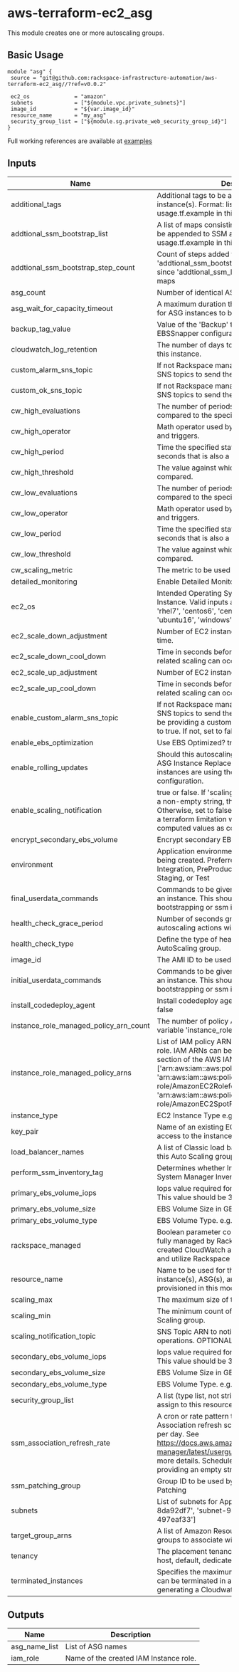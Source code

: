 # aws-terraform-ec2_asg

This module creates one or more autoscaling groups.

## Basic Usage

```
module "asg" {
 source = "git@github.com:rackspace-infrastructure-automation/aws-terraform-ec2_asg//?ref=v0.0.2"

 ec2_os              = "amazon"
 subnets             = ["${module.vpc.private_subnets}"]
 image_id            = "${var.image_id}"
 resource_name       = "my_asg"
 security_group_list = ["${module.sg.private_web_security_group_id}"]
}
```

Full working references are available at [examples](examples)


## Inputs

| Name | Description | Type | Default | Required |
|------|-------------|:----:|:-----:|:-----:|
| additional_tags | Additional tags to be added to the ASG instance(s). Format: list of maps. Please see usage.tf.example in this repo for examples. | list | `<list>` | no |
| addtional_ssm_bootstrap_list | A list of maps consisting of main step actions, to be appended to SSM associations. Please see usage.tf.example in this repo for examples. | list | `<list>` | no |
| addtional_ssm_bootstrap_step_count | Count of steps added for input 'addtional_ssm_bootstrap_list'. This is required since 'addtional_ssm_bootstrap_list' is a list of maps | string | `0` | no |
| asg_count | Number of identical ASG's to deploy | string | `1` | no |
| asg_wait_for_capacity_timeout | A maximum duration that Terraform should wait for ASG instances to be healthy before timing out. | string | `10m` | no |
| backup_tag_value | Value of the 'Backup' tag, used to assign te EBSSnapper configuration | string | `False` | no |
| cloudwatch_log_retention | The number of days to retain Cloudwatch Logs for this instance. | string | `30` | no |
| custom_alarm_sns_topic | If not Rackspace managed, you can use custom SNS topics to send the Alarm actions to. | string | `` | no |
| custom_ok_sns_topic | If not Rackspace managed, you can use custom SNS topics to send the OK actions to. | string | `` | no |
| cw_high_evaluations | The number of periods over which data is compared to the specified threshold. | string | `3` | no |
| cw_high_operator | Math operator used by CloudWatch for alarms and triggers. | string | `GreaterThanThreshold` | no |
| cw_high_period | Time the specified statistic is applied. Must be in seconds that is also a multiple of 60. | string | `60` | no |
| cw_high_threshold | The value against which the specified statistic is compared. | string | `60` | no |
| cw_low_evaluations | The number of periods over which data is compared to the specified threshold. | string | `3` | no |
| cw_low_operator | Math operator used by CloudWatch for alarms and triggers. | string | `LessThanThreshold` | no |
| cw_low_period | Time the specified statistic is applied. Must be in seconds that is also a multiple of 60. | string | `300` | no |
| cw_low_threshold | The value against which the specified statistic is compared. | string | `30` | no |
| cw_scaling_metric | The metric to be used for scaling. | string | `CPUUtilization` | no |
| detailed_monitoring | Enable Detailed Monitoring? true or false | string | `true` | no |
| ec2_os | Intended Operating System/Distribution of Instance. Valid inputs are ('amazon', 'rhel6', 'rhel7', 'centos6', 'centos7', 'ubuntu14', 'ubuntu16', 'windows') | string | - | yes |
| ec2_scale_down_adjustment | Number of EC2 instances to scale down by at a time. | string | `-1` | no |
| ec2_scale_down_cool_down | Time in seconds before any further trigger-related scaling can occur. | string | `60` | no |
| ec2_scale_up_adjustment | Number of EC2 instances to scale up by at a time. | string | `1` | no |
| ec2_scale_up_cool_down | Time in seconds before any further trigger-related scaling can occur. | string | `60` | no |
| enable_custom_alarm_sns_topic | If not Rackspace managed, you can use custom SNS topics to send the Alarm actions to. If you will be providing a custom SNS topic, please set this to true. If not, set to false. | string | `false` | no |
| enable_ebs_optimization | Use EBS Optimized? true or false | string | `false` | no |
| enable_rolling_updates | Should this autoscaling group be targeted by the ASG Instance Replacement tool to ensure all instances are using thelatest launch configuration. | string | `true` | no |
| enable_scaling_notification | true or false. If 'scaling_notification_topic' is set to a non-empty string, this must be set to true. Otherwise, set to false. This variable exists due to a terraform limitation with using count and computed values as conditionals | string | `false` | no |
| encrypt_secondary_ebs_volume | Encrypt secondary EBS Volume? true or false | string | `false` | no |
| environment | Application environment for which this network is being created. Preferred value are Development, Integration, PreProduction, Production, QA, Staging, or Test | string | `Development` | no |
| final_userdata_commands | Commands to be given at the end of userdata for an instance. This should generally not include bootstrapping or ssm install. | string | `` | no |
| health_check_grace_period | Number of seconds grace during which no autoscaling actions will be taken. | string | `300` | no |
| health_check_type | Define the type of healthcheck for the AutoScaling group. | string | `EC2` | no |
| image_id | The AMI ID to be used to build the EC2 Instance. | string | - | yes |
| initial_userdata_commands | Commands to be given at the start of userdata for an instance. This should generally not include bootstrapping or ssm install. | string | `` | no |
| install_codedeploy_agent | Install codedeploy agent on instance(s)? true or false | string | `false` | no |
| instance_role_managed_policy_arn_count | The number of policy ARNs provided/set in variable 'instance_role_managed_policy_arns' | string | `0` | no |
| instance_role_managed_policy_arns | List of IAM policy ARNs for the InstanceRole IAM role. IAM ARNs can be found within the Policies section of the AWS IAM console. e.g. ['arn:aws:iam::aws:policy/AmazonEC2FullAccess', 'arn:aws:iam::aws:policy/service-role/AmazonEC2RoleforSSM', 'arn:aws:iam::aws:policy/service-role/AmazonEC2SpotFleetRole'] | list | `<list>` | no |
| instance_type | EC2 Instance Type e.g. 't2.micro' | string | `t2.micro` | no |
| key_pair | Name of an existing EC2 KeyPair to enable SSH access to the instances. | string | `` | no |
| load_balancer_names | A list of Classic load balancers associated with this Auto Scaling group. | list | `<list>` | no |
| perform_ssm_inventory_tag | Determines whether Instance is tracked via System Manager Inventory. | string | `True` | no |
| primary_ebs_volume_iops | Iops value required for use with io1 EBS volumes. This value should be 3 times the EBS volume size | string | `0` | no |
| primary_ebs_volume_size | EBS Volume Size in GB | string | `60` | no |
| primary_ebs_volume_type | EBS Volume Type. e.g. gp2, io1, st1, sc1 | string | `gp2` | no |
| rackspace_managed | Boolean parameter controlling if instance will be fully managed by Rackspace support teams, created CloudWatch alarms that generate tickets, and utilize Rackspace managed SSM documents. | string | `true` | no |
| resource_name | Name to be used for the provisioned EC2 instance(s), ASG(s), and other resources provisioned in this module | string | - | yes |
| scaling_max | The maximum size of the Auto Scaling group. | string | `2` | no |
| scaling_min | The minimum count of EC2 instances in the Auto Scaling group. | string | `1` | no |
| scaling_notification_topic | SNS Topic ARN to notify if there are any scaling operations. OPTIONAL | string | `` | no |
| secondary_ebs_volume_iops | Iops value required for use with io1 EBS volumes. This value should be 3 times the EBS volume size | string | `0` | no |
| secondary_ebs_volume_size | EBS Volume Size in GB | string | `` | no |
| secondary_ebs_volume_type | EBS Volume Type. e.g. gp2, io1, st1, sc1 | string | `gp2` | no |
| security_group_list | A list (type list, not string) of EC2 security IDs to assign to this resource. | list | - | yes |
| ssm_association_refresh_rate | A cron or rate pattern to define the SSM Association refresh schedule, defaulting to once per day. See https://docs.aws.amazon.com/systems-manager/latest/userguide/sysman-cron.html for more details. Schedule can be disabled by providing an empty string. | string | `rate(1 day)` | no |
| ssm_patching_group | Group ID to be used by System Manager for Patching | string | `` | no |
| subnets | List of subnets for Application. e.g. ['subnet-8da92df7', 'subnet-9e5dc5f6', 'subnet-497eaf33'] | list | - | yes |
| target_group_arns | A list of Amazon Resource Names (ARN) of target groups to associate with the Auto Scaling group. | list | `<list>` | no |
| tenancy | The placement tenancy for EC2 devices. e.g. host, default, dedicated | string | `default` | no |
| terminated_instances | Specifies the maximum number of instances that can be terminated in a six hour period without generating a Cloudwatch Alarm. | string | `30` | no |

## Outputs

| Name | Description |
|------|-------------|
| asg_name_list | List of ASG names |
| iam_role | Name of the created IAM Instance role. |

